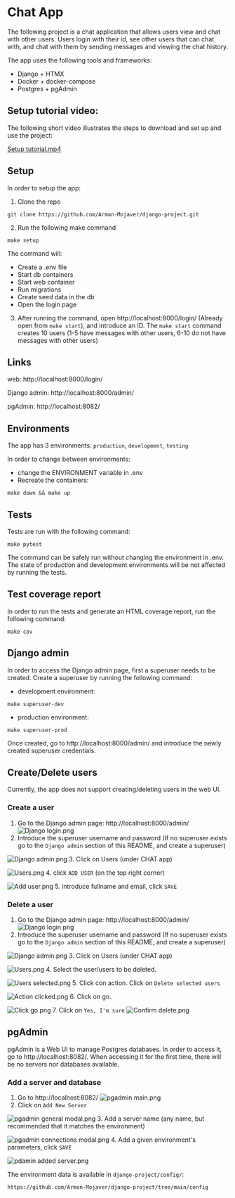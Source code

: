 # Chat App

The following project is a chat application that allows users view and chat with other users. Users login with their id, see other users that can chat with, and chat with them by sending messages and viewing the chat history.

The app uses the following tools and frameworks:
- Django + HTMX
- Docker + docker-compose
- Postgres + pgAdmin

## Setup tutorial video:
The following short video illustrates the steps to download and set up and use the project:

[Setup tutorial.mp4](Documentation%2FSetup%20tutorial.mp4)

## Setup
In order to setup the app:
1. Clone the repo

```
git clone https://github.com/Arman-Mojaver/django-project.git
```
2. Run the following make command

```
make setup
```

The command will:
- Create a .env file
- Start db containers
- Start web container
- Run migrations
- Create seed data in the db
- Open the login page


3. After running the command, open http://localhost:8000/login/ (Already open from `make start`), and introduce an ID. The `make start` command creates 10 users (1-5 have messages with other users, 6-10 do not have messages with other users)


## Links
web: http://localhost:8000/login/

Django admin: http://localhost:8000/admin/

pgAdmin: http://localhost:8082/


## Environments
The app has 3 environments: `production`, `development`, `testing`

In order to change between environments:
- change the ENVIRONMENT variable in .env
- Recreate the containers:
```
make down && make up
```


## Tests
Tests are run with the following command:
```
make pytest
```

The command can be safely run without changing the environment in .env. The state of production and development environments will be not affected by running the tests.

## Test coverage report
In order to run the tests and generate an HTML coverage report, run the following command:
```
make cov
```


## Django admin
In order to access the Django admin page, first a superuser needs to be created. Create a superuser by running the following command:
- development environment:
```
make superuser-dev
```
- production environment:
```
make superuser-prod
```

Once created, go to http://localhost:8000/admin/ and introduce the newly created superuser credentials.

## Create/Delete users
Currently, the app does not support creating/deleting users in the web UI.

### Create a user
1. Go to the Django admin page: http://localhost:8000/admin/
![Django login.png](Documentation%2FDjango%20login.png)
2. Introduce the superuser username and password (If no superuser exists go to the `Django admin` section of this README, and create a superuser)

![Django admin.png](Documentation%2FDjango%20admin.png)
3. Click on Users (under CHAT app)

![Users.png](Documentation%2FUsers.png)
4. click `ADD USER` (on the top right corner)

![Add user.png](Documentation%2FAdd%20user.png)
5. introduce fullname and email, click `SAVE`


### Delete a user
1. Go to the Django admin page: http://localhost:8000/admin/
![Django login.png](Documentation%2FDjango%20login.png)
2. Introduce the superuser username and password (If no superuser exists go to the `Django admin` section of this README, and create a superuser)

![Django admin.png](Documentation%2FDjango%20admin.png)
3. Click on Users (under CHAT app)

![Users.png](Documentation%2FUsers.png)
4. Select the user/users to be deleted.

![Users selected.png](Documentation%2FUsers%20selected.png)
5. Click con action. Click on `Delete selected users`

![Action clicked.png](Documentation%2FAction%20clicked.png)
6. Click on go.

![Click go.png](Documentation%2FClick%20go.png)
7. Click on `Yes, I'm sure`
![Confirm delete.png](Documentation%2FConfirm%20delete.png)

## pgAdmin
pgAdmin is a Web UI to manage Postgres databases. In order to access it, go to http://localhost:8082/.
When accessing it for the first time, there will be no servers nor databases available.
### Add a server and database
1. Go to http://localhost:8082/
![pgadmin main.png](Documentation%2Fpgadmin%20main.png)
2. Click on `Add New Server`

![pgadmin general modal.png](Documentation%2Fpgadmin%20general%20modal.png)
3. Add a server name (any name, but recommended that it matches the environment)

![pgadmin connections modal.png](Documentation%2Fpgadmin%20connections%20modal.png)
4. Add a given environment's parameters, click `SAVE`

![pdamin added server.png](Documentation%2Fpdamin%20added%20server.png)

The environment data is available in `django-project/config/`:
```
https://github.com/Arman-Mojaver/django-project/tree/main/config
```
